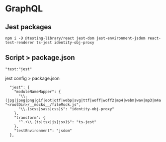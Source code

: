 # GraphQL

## Jest packages
`npm i -D @testing-library/react jest-dom jest-environment-jsdom react-test-renderer ts-jest identity-obj-proxy `

## Script > package.json 
```
"test:"jest"
```
jest config > package.json

```
  "jest": {
    "moduleNameMapper": {
      "\\.(jpg|jpeg|png|gif|eot|otf|webp|svg|ttf|woff|woff2|mp4|webm|wav|mp3|m4a|aac|oga)$": "<rootDir>/__mocks__/fileMock.js",
      "\\.(scss|sass|css)$": "identity-obj-proxy"
    },
    "transform": {
      "^.+\\.(ts|tsx|js|jsx)$": "ts-jest"
    },
    "testEnvironment": "jsdom"
  },

```
